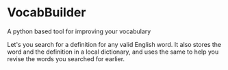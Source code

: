 # VocabBuilder

A python based tool for improving your vocabulary

Let's you search for a definition for any valid English word. It also stores the word and the definition in a local dictionary, and uses the same to help you revise the words you searched for earlier.

